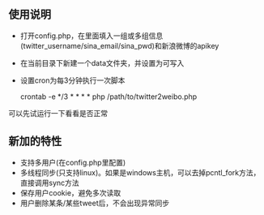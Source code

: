 ## 使用说明

* 打开config.php，在里面填入一组或多组信息(twitter_username/sina_email/sina_pwd)和新浪微博的apikey
* 在当前目录下新建一个data文件夹，并设置为可写入
* 设置cron为每3分钟执行一次脚本

	crontab -e
	*/3 * * * * php /path/to/twitter2weibo.php

可以先试运行一下看看是否正常

## 新加的特性

* 支持多用户(在config.php里配置)
* 多线程同步(只支持linux)。如果是windows主机，可以去掉pcntl_fork方法，直接调用sync方法
* 保存用户cookie，避免多次读取
* 用户删除某条/某些tweet后，不会出现异常同步
